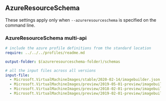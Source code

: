 ## AzureResourceSchema

These settings apply only when `--azureresourceschema` is specified on the command line.

### AzureResourceSchema multi-api

``` yaml $(azureresourceschema) && $(multiapi)
# include the azure profile definitions from the standard location
require: ../../../profiles/readme.md

output-folder: $(azureresourceschema-folder)/schemas

# all the input files across all versions
input-file:
  - Microsoft.VirtualMachineImages/stable/2020-02-14/imagebuilder.json
  - Microsoft.VirtualMachineImages/preview/2019-05-01-preview/imagebuilder.json
  - Microsoft.VirtualMachineImages/preview/2018-02-01-preview/imagebuilder.json
  - Microsoft.VirtualMachineImages/preview/2019-02-01-preview/imagebuilder.json

```